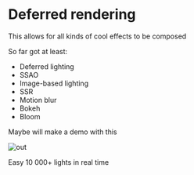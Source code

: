 # Deferred rendering

This allows for all kinds of cool effects to be composed

So far got at least:

- Deferred lighting
- SSAO
- Image-based lighting
- SSR
- Motion blur
- Bokeh
- Bloom

Maybe will make a demo with this

![out](https://github.com/user-attachments/assets/ff4992de-21d6-4ffe-a014-891c235b28ce)

Easy 10 000+ lights in real time

